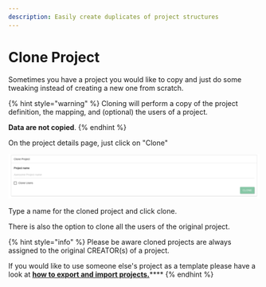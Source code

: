 ```yaml
---
description: Easily create duplicates of project structures
---
```


# Clone Project

Sometimes you have a project you would like to copy and just do some tweaking instead of creating a new one from scratch.

{% hint style="warning" %}
Cloning will perform a copy of the project definition, the mapping, and (optional) the users of a project.

**Data are not copied**.
{% endhint %}

On the project details page, just click on "Clone"

![](../.gitbook/assets/clone-1.png)

Type a name for the cloned project and click clone.

There is also the option to clone all the users of the original project.

{% hint style="info" %}
Please be aware cloned projects are always assigned to the original CREATOR(s) of a project.&#x20;

If you would like to use someone else's project as a template please have a look at [**how to export and import projects.**](import-and-export-projects.md)****
{% endhint %}
